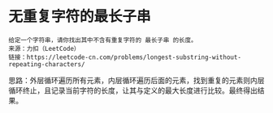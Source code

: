 # 无重复字符的最长子串
```
给定一个字符串，请你找出其中不含有重复字符的 最长子串 的长度。
来源：力扣（LeetCode）
链接：https://leetcode-cn.com/problems/longest-substring-without-repeating-characters/
```

思路：外层循环遍历所有元素，内层循环遍历后面的元素，找到重复的元素则内层循环终止，且记录当前字符的长度，让其与定义的最大长度进行比较。最终得出结果。

